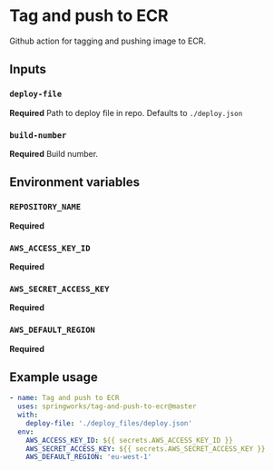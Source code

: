 # Tag and push to ECR

Github action for tagging and pushing image to ECR.

## Inputs

### `deploy-file`

**Required** Path to deploy file in repo. Defaults to `./deploy.json`

### `build-number`

**Required** Build number.

## Environment variables

### `REPOSITORY_NAME`

**Required**

### `AWS_ACCESS_KEY_ID`

**Required**

### `AWS_SECRET_ACCESS_KEY`

**Required**

### `AWS_DEFAULT_REGION`

**Required**

## Example usage

```yml
- name: Tag and push to ECR
  uses: springworks/tag-and-push-to-ecr@master
  with:
    deploy-file: './deploy_files/deploy.json'
  env:
    AWS_ACCESS_KEY_ID: ${{ secrets.AWS_ACCESS_KEY_ID }}
    AWS_SECRET_ACCESS_KEY: ${{ secrets.AWS_SECRET_ACCESS_KEY }}
    AWS_DEFAULT_REGION: 'eu-west-1'
```
